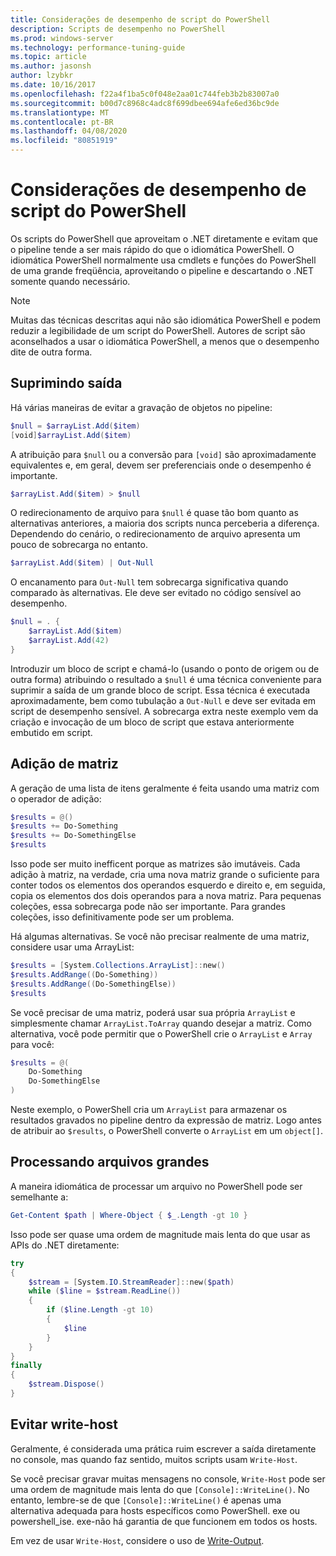 ```yaml
---
title: Considerações de desempenho de script do PowerShell
description: Scripts de desempenho no PowerShell
ms.prod: windows-server
ms.technology: performance-tuning-guide
ms.topic: article
ms.author: jasonsh
author: lzybkr
ms.date: 10/16/2017
ms.openlocfilehash: f22a4f1ba5c0f048e2aa01c744feb3b2b83007a0
ms.sourcegitcommit: b00d7c8968c4adc8f699dbee694afe6ed36bc9de
ms.translationtype: MT
ms.contentlocale: pt-BR
ms.lasthandoff: 04/08/2020
ms.locfileid: "80851919"
---
```

# <a name="powershell-scripting-performance-considerations"></a>Considerações de desempenho de script do PowerShell

Os scripts do PowerShell que aproveitam o .NET diretamente e evitam que o pipeline tende a ser mais rápido do que o idiomática PowerShell. O idiomática PowerShell normalmente usa cmdlets e funções do PowerShell de uma grande freqüência, aproveitando o pipeline e descartando o .NET somente quando necessário.

>[!Note] 
> Muitas das técnicas descritas aqui não são idiomática PowerShell e podem reduzir a legibilidade de um script do PowerShell. Autores de script são aconselhados a usar o idiomática PowerShell, a menos que o desempenho dite de outra forma.

## <a name="suppressing-output"></a>Suprimindo saída

Há várias maneiras de evitar a gravação de objetos no pipeline:

```PowerShell
$null = $arrayList.Add($item)
[void]$arrayList.Add($item)
```

A atribuição para `$null` ou a conversão para `[void]` são aproximadamente equivalentes e, em geral, devem ser preferenciais onde o desempenho é importante.

```PowerShell
$arrayList.Add($item) > $null
```

O redirecionamento de arquivo para `$null` é quase tão bom quanto as alternativas anteriores, a maioria dos scripts nunca perceberia a diferença.
Dependendo do cenário, o redirecionamento de arquivo apresenta um pouco de sobrecarga no entanto.

```PowerShell
$arrayList.Add($item) | Out-Null
```

O encanamento para `Out-Null` tem sobrecarga significativa quando comparado às alternativas.
Ele deve ser evitado no código sensível ao desempenho.

```PowerShell
$null = . {
    $arrayList.Add($item)
    $arrayList.Add(42)
}
```

Introduzir um bloco de script e chamá-lo (usando o ponto de origem ou de outra forma) atribuindo o resultado a `$null` é uma técnica conveniente para suprimir a saída de um grande bloco de script.
Essa técnica é executada aproximadamente, bem como tubulação a `Out-Null` e deve ser evitada em script de desempenho sensível.
A sobrecarga extra neste exemplo vem da criação e invocação de um bloco de script que estava anteriormente embutido em script.


## <a name="array-addition"></a>Adição de matriz

A geração de uma lista de itens geralmente é feita usando uma matriz com o operador de adição:

```PowerShell
$results = @()
$results += Do-Something
$results += Do-SomethingElse
$results
```

Isso pode ser muito inefficent porque as matrizes são imutáveis.
Cada adição à matriz, na verdade, cria uma nova matriz grande o suficiente para conter todos os elementos dos operandos esquerdo e direito e, em seguida, copia os elementos dos dois operandos para a nova matriz.
Para pequenas coleções, essa sobrecarga pode não ser importante.
Para grandes coleções, isso definitivamente pode ser um problema.

Há algumas alternativas.
Se você não precisar realmente de uma matriz, considere usar uma ArrayList:

```PowerShell
$results = [System.Collections.ArrayList]::new()
$results.AddRange((Do-Something))
$results.AddRange((Do-SomethingElse))
$results
```

Se você precisar de uma matriz, poderá usar sua própria `ArrayList` e simplesmente chamar `ArrayList.ToArray` quando desejar a matriz.
Como alternativa, você pode permitir que o PowerShell crie o `ArrayList` e `Array` para você:

```PowerShell
$results = @(
    Do-Something
    Do-SomethingElse
)
```

Neste exemplo, o PowerShell cria um `ArrayList` para armazenar os resultados gravados no pipeline dentro da expressão de matriz.
Logo antes de atribuir ao `$results`, o PowerShell converte o `ArrayList` em um `object[]`.

## <a name="processing-large-files"></a>Processando arquivos grandes

A maneira idiomática de processar um arquivo no PowerShell pode ser semelhante a:

```PowerShell
Get-Content $path | Where-Object { $_.Length -gt 10 }
```

Isso pode ser quase uma ordem de magnitude mais lenta do que usar as APIs do .NET diretamente:

```PowerShell
try
{
    $stream = [System.IO.StreamReader]::new($path)
    while ($line = $stream.ReadLine())
    {
        if ($line.Length -gt 10)
        {
            $line
        }
    }
}
finally
{
    $stream.Dispose()
}
```

## <a name="avoid-write-host"></a>Evitar write-host

Geralmente, é considerada uma prática ruim escrever a saída diretamente no console, mas quando faz sentido, muitos scripts usam `Write-Host`.

Se você precisar gravar muitas mensagens no console, `Write-Host` pode ser uma ordem de magnitude mais lenta do que `[Console]::WriteLine()`. No entanto, lembre-se de que `[Console]::WriteLine()` é apenas uma alternativa adequada para hosts específicos como PowerShell. exe ou powershell_ise. exe-não há garantia de que funcionem em todos os hosts.

Em vez de usar `Write-Host`, considere o uso de [Write-Output](/powershell/module/Microsoft.PowerShell.Utility/Write-Output?view=powershell-5.1).

